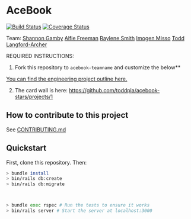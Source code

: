 # AceBook

[![Build Status](https://travis-ci.com/toddpla/acebook-stars.svg?branch=master)](https://travis-ci.com/toddpla/acebook-stars)
[![Coverage Status](https://coveralls.io/repos/github/toddpla/acebook-stars/badge.svg?branch=master)](https://coveralls.io/github/toddpla/acebook-stars?branch=master)

Team:
[Shannon Gamby](https://github.com/shannongamby)
[Alfie Freeman](https://github.com/runticle)
[Raylene Smith](https://github.com/rsmith88)
[Imogen Misso](https://github.com/imogenmisso)
[Todd Langford-Archer](https://github.com/toddpla)

REQUIRED INSTRUCTIONS:

1. Fork this repository to `acebook-teamname` and customize
the below**

[You can find the engineering project outline here.](https://github.com/makersacademy/course/tree/master/engineering_projects/rails)

2. The card wall is here: https://github.com/toddpla/acebook-stars/projects/1

## How to contribute to this project
See [CONTRIBUTING.md](CONTRIBUTING.md)

## Quickstart

First, clone this repository. Then:

```bash
> bundle install
> bin/rails db:create
> bin/rails db:migrate



> bundle exec rspec # Run the tests to ensure it works
> bin/rails server # Start the server at localhost:3000
```
